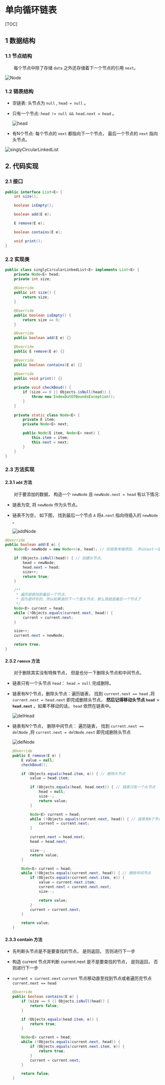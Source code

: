 # 单向循环链表

[TOC]

## 1 数据结构

### 1.1 节点结构

&emsp;&emsp;每个节点中除了存储 `data` 之外还存储着下一个节点的引用 `next`。

![Node](./resources/Node.png)

### 1.2  链表结构

* 空链表: 头节点为 `null` , `head = null` 。

* 只有一个节点:  `head != null && head.next = head` 。

  ![head](./resources/head.png)

* 有N个节点: 每个节点的 `next` 都指向下一个节点， 最后一个节点的 `next` 指向头节点。

![singlyCircularLinkedList](./resources/singlyCircularLinkedList.png)



## 2. 代码实现

### 2.1 接口

```java
public interface List<E> {
    int size();

    boolean isEmpty();

    boolean add(E e);

    E remove(E e);

    boolean contains(E e);

    void print();
}
```

### 2.2 实现类

```java
public class singlyCircularLinkedList<E> implements List<E> {
    private Node<E> head;
    private int size;
    
    @Override
    public int size() {
        return size;
    }

    @Override
    public boolean isEmpty() {
        return size == 0;
    }

    @Override
    public boolean add(E e) {}

    @Override
    public E remove(E e) {}

    @Override
    public boolean contains(E e) {}

    @Override
    public void print() {}
    
    private void checkBoud() {
        if (size == 0 || Objects.isNull(head)) {
            throw new IndexOutOfBoundsException();
        }
    }
    
    private static class Node<E> {
        private E item;
        private Node<E> next;

        public Node(E item, Node<E> next) {
            this.item = item;
            this.next = next;
        }
    }
}
```

### 2.3 方法实现

#### 2.3.1 `add` 方法

&emsp;&emsp;对于要添加的数据， 构造一个 `newNode` 且 `newNode.next = head` 有以下情况:

* 链表为空, 将 `newNode` 作为头节点。

* 链表不为空， 如下图， 找到最后一个节点 `A` 将`A.next` 指向待插入的 `newNode` 。

  ![addNode](./resources/addNode.png)

```java
@Override
public boolean add(E e) {
    Node<E> newNode = new Node<>(e, head); // 在链表末端添加， 所以next一定指向head。

    if (Objects.isNull(head)) { // 创建头节点。
        head = newNode;
        head.next = head;
        size++;
        return true;
    }

    /**
     * 遍历链表找到最后一个节点， 
     * 因为是环形的，所以如果我的下一个是头节点，那么我就是最后一个节点了  
     */
    Node<E> current = head;
    while (!Objects.equals(current.next, head)) {
        current = current.next;
    }

    size++;
    current.next = newNode;

    return true;
}
```

#### 2.3.2 `remove` 方法

&emsp;&emsp;对于删除其实没有特殊节点， 但是也分一下删除头节点和中间节点。

* 链表只有一个头节点 `head`： `head = null` 完成删除。

* 链表有N个节点，删除头节点：遍历链表， 找到 `current.next == head` ,将 `current.next = head.next` 即完成删除头节点， **然后记得移动头节点 `head = head.next`** 。如果不移动的话， `head` 依然在链表中。

  ![delHead](./resources/delHead.png)

* 链表有N个节点， 删除中间节点： 遍历链表， 找到 `current.next == delNode` ,将 `current.next = delNode.next` 即完成删除头节点

  ![delNode](./resources/delNode.png)

  ```java
  @Override
  public E remove(E e) {
      E value = null;
      checkBoud();
  
      if (Objects.equals(head.item, e)) { // 删除头节点
          value = head.item;
  
          if (Objects.equals(head, head.next)) { // 链表只有一个头节点
              head = null;
              size--;
              return value;
          }
  
          Node<E> current = head;
          while (!Objects.equals(current.next, head)) { // 链表有N个节点
              current = current.next;
          }
  
          current.next = head.next;
          head = head.next;
  
          size--;
          return value;
      }
  
      Node<E> current = head;
      while (!Objects.equals(current.next, head)) { // 删除中间节点
          if (Objects.equals(current.next.item, e)) {
              value = current.next.item;
              current.next = current.next.next;
              size--;
  
              return value;
          }
          current = current.next;
      }
  
      return value;
  }
  ```

#### 2.3.3 contain  方法

* 先判断头节点是不是要查找的节点， 是则返回， 否则进行下一步

* 构造 current 节点并判断 current.next 是不是要查找的节点， 是则返回， 否则进行下一步

* `current = current.next` `current` 节点移动直至找到节点或者遍历完节点 `current.next == head` 

  ```java
  @Override
  public boolean contains(E e) {
      if (size == 0 || Objects.isNull(head)) {
          return false;
      }
  
      if (Objects.equals(head.item, e)) {
          return true;
      }
  
      Node<E> current = head;
      while (!Objects.equals(current.next, head)) {
          if (Objects.equals(current.next.item, e)) {
              return true;
          }
          current = current.next;
      }
  
      return false;
  }
  ```

  

  

  














